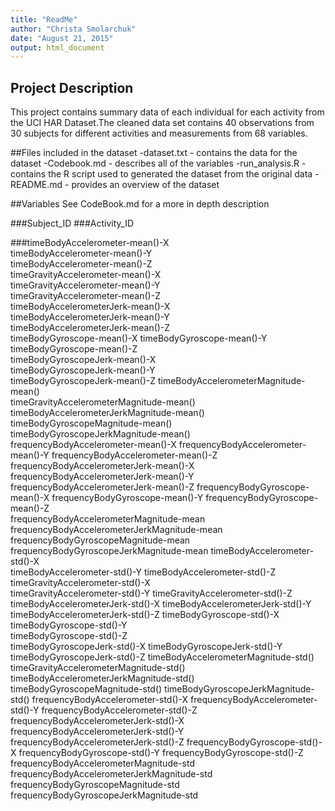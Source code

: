 ```yaml
---
title: "ReadMe"
author: "Christa Smolarchuk"
date: "August 21, 2015"
output: html_document
---
```

## Project Description
This project contains summary data of each individual for each activity from the UCI HAR Dataset.The cleaned data set contains 40 observations from 30 subjects for different activities and measurements from 68 variables.

##Files included in the dataset
-dataset.txt - contains the data for the dataset
-Codebook.md - describes all of the variables
-run_analysis.R - contains the R script used to generated the dataset from the original data
-README.md - provides an overview of the dataset

##Variables
See CodeBook.md for a more in depth description

###Subject_ID
###Activity_ID

 ###timeBodyAccelerometer-mean()-X    
 timeBodyAccelerometer-mean()-Y            
 timeBodyAccelerometer-mean()-Z      
 timeGravityAccelerometer-mean()-X    
 timeGravityAccelerometer-mean()-Y     
 timeGravityAccelerometer-mean()-Z     
 timeBodyAccelerometerJerk-mean()-X         
 timeBodyAccelerometerJerk-mean()-Y    
 timeBodyAccelerometerJerk-mean()-Z   
 timeBodyGyroscope-mean()-X
 timeBodyGyroscope-mean()-Y             
 timeBodyGyroscope-mean()-Z      
 timeBodyGyroscopeJerk-mean()-X   
 timeBodyGyroscopeJerk-mean()-Y         
 timeBodyGyroscopeJerk-mean()-Z 
 timeBodyAccelerometerMagnitude-mean()    
 timeGravityAccelerometerMagnitude-mean()
 timeBodyAccelerometerJerkMagnitude-mean()     
 timeBodyGyroscopeMagnitude-mean()       
 timeBodyGyroscopeJerkMagnitude-mean()  
 frequencyBodyAccelerometer-mean()-X 
 frequencyBodyAccelerometer-mean()-Y 
 frequencyBodyAccelerometer-mean()-Z    
 frequencyBodyAccelerometerJerk-mean()-X 
 frequencyBodyAccelerometerJerk-mean()-Y 
 frequencyBodyAccelerometerJerk-mean()-Z 
 frequencyBodyGyroscope-mean()-X 
 frequencyBodyGyroscope-mean()-Y 
 frequencyBodyGyroscope-mean()-Z  
 frequencyBodyAccelerometerMagnitude-mean
 frequencyBodyAccelerometerJerkMagnitude-mean
 frequencyBodyGyroscopeMagnitude-mean
 frequencyBodyGyroscopeJerkMagnitude-mean
 timeBodyAccelerometer-std()-X  
 timeBodyAccelerometer-std()-Y 
 timeBodyAccelerometer-std()-Z 
 timeGravityAccelerometer-std()-X   
 timeGravityAccelerometer-std()-Y
 timeGravityAccelerometer-std()-Z   
 timeBodyAccelerometerJerk-std()-X
 timeBodyAccelerometerJerk-std()-Y
 timeBodyAccelerometerJerk-std()-Z
 timeBodyGyroscope-std()-X
 timeBodyGyroscope-std()-Y      
 timeBodyGyroscope-std()-Z   
 timeBodyGyroscopeJerk-std()-X 
 timeBodyGyroscopeJerk-std()-Y
 timeBodyGyroscopeJerk-std()-Z
 timeBodyAccelerometerMagnitude-std()
 timeGravityAccelerometerMagnitude-std()
 timeBodyAccelerometerJerkMagnitude-std()
 timeBodyGyroscopeMagnitude-std()
 timeBodyGyroscopeJerkMagnitude-std()
 frequencyBodyAccelerometer-std()-X
 frequencyBodyAccelerometer-std()-Y
 frequencyBodyAccelerometer-std()-Z
 frequencyBodyAccelerometerJerk-std()-X
 frequencyBodyAccelerometerJerk-std()-Y
 frequencyBodyAccelerometerJerk-std()-Z
 frequencyBodyGyroscope-std()-X
 frequencyBodyGyroscope-std()-Y
 frequencyBodyGyroscope-std()-Z
 frequencyBodyAccelerometerMagnitude-std
 frequencyBodyAccelerometerJerkMagnitude-std
 frequencyBodyGyroscopeMagnitude-std        
 frequencyBodyGyroscopeJerkMagnitude-std  
